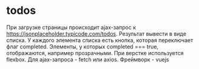 # todos
При загрузке страницы происходит ajax-запрос к https://jsonplaceholder.typicode.com/todos. Результат вывести в виде списка. 
У каждого элемента списка есть кнопка, которая переключает флаг completed. Элементы, у которых completed === true, отображаются, 
например прозрачными. При верстке используется flexbox. Для ajax-запроса - fetch или axios. Фреймворк - vuejs
